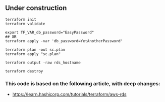 
## Under construction

```
terraform init
terraform validate

export TF_VAR_db_password="EasyPassword"
## OR
terraform apply -var 'db_password=YetAnotherPassword'

terraform plan -out sc.plan
terraform apply "sc.plan"

terraform output -raw rds_hostname

terraform destroy
```



### This code is based on the following article, with deep changes:
- https://learn.hashicorp.com/tutorials/terraform/aws-rds